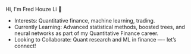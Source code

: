 Hi, I'm Fred Houze Li 👋
- Interests: Quantitative finance, machine learning, trading.
- Currently Learning: Advanced statistical methods, boosted trees, and neural networks as part of my Quantitative Finance career.
- Looking to Collaborate: Quant research and ML in finance —- let’s connect!
